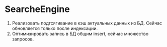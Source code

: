 # SearcheEngine
1) Реализовать подтсягивание в кэш актуальных данных из БД. 
Сейчас обновляется только после индексации.
2) Оптимизировать запись в БД общим insert, сейчас множество запросов.
